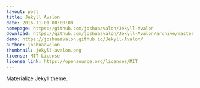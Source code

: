 ```yaml
---
layout: post
title: Jekyll Avalon
date: 2016-11-01 00:00:00
homepage: https://github.com/joshuaavalon/Jekyll-Avalon
download: https://github.com/joshuaavalon/Jekyll-Avalon/archive/master.zip
demo: https://joshuaavalon.github.io/Jekyll-Avalon/
author: joshuaavalon
thumbnail: jekyll-avalon.png
license: MIT License
license_link: https://opensource.org/licenses/MIT
---
```


Materialize Jekyll theme.
